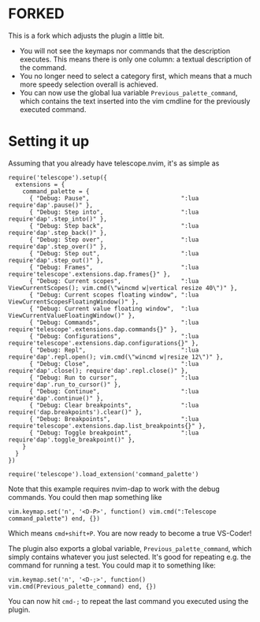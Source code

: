# FORKED
This is a fork which adjusts the plugin a little bit.
- You will not see the keymaps nor commands that the description executes. This means there is only one column: a textual description of the command.
- You no longer need to select a category first, which means that a much more speedy selection overall is achieved.
- You can now use the global lua variable `Previous_palette_command`, which contains the text inserted into the vim cmdline for the previously executed command.

# Setting it up

Assuming that you already have telescope.nvim, it's as simple as

```
require('telescope').setup({
  extensions = {
    command_palette = {
      { "Debug: Pause",                          ":lua require'dap'.pause()" },
      { "Debug: Step into",                      ":lua require'dap'.step_into()" },
      { "Debug: Step back",                      ":lua require'dap'.step_back()" },
      { "Debug: Step over",                      ":lua require'dap'.step_over()" },
      { "Debug: Step out",                       ":lua require'dap'.step_out()" },
      { "Debug: Frames",                         ":lua require'telescope'.extensions.dap.frames{}" },
      { "Debug: Current scopes",                 ":lua ViewCurrentScopes(); vim.cmd(\"wincmd w|vertical resize 40\")" },
      { "Debug: Current scopes floating window", ":lua ViewCurrentScopesFloatingWindow()" },
      { "Debug: Current value floating window",  ":lua ViewCurrentValueFloatingWindow()" },
      { "Debug: Commands",                       ":lua require'telescope'.extensions.dap.commands{}" },
      { "Debug: Configurations",                 ":lua require'telescope'.extensions.dap.configurations{}" },
      { "Debug: Repl",                           ":lua require'dap'.repl.open(); vim.cmd(\"wincmd w|resize 12\")" },
      { "Debug: Close",                          ":lua require'dap'.close(); require'dap'.repl.close()" },
      { "Debug: Run to cursor",                  ":lua require'dap'.run_to_cursor()" },
      { "Debug: Continue",                       ":lua require'dap'.continue()" },
      { "Debug: Clear breakpoints",              ":lua require('dap.breakpoints').clear()" },
      { "Debug: Breakpoints",                    ":lua require'telescope'.extensions.dap.list_breakpoints{}" },
      { "Debug: Toggle breakpoint",              ":lua require'dap'.toggle_breakpoint()" },
    }
  }
})

require('telescope').load_extension('command_palette')
```

Note that this example requires nvim-dap to work with the debug commands. You could then map something like

```
vim.keymap.set('n', '<D-P>', function() vim.cmd(":Telescope command_palette") end, {})
```

Which means `cmd+shift+P`. You are now ready to become a true VS-Coder!

The plugin also exports a global variable, `Previous_palette_command`, which simply contains whatever you just selected. It's good for repeating e.g. the command for running a test. You could map it to something like:

```
vim.keymap.set('n', '<D-;>', function() vim.cmd(Previous_palette_command) end, {})
```

You can now hit `cmd-;` to repeat the last command you executed using the plugin.
